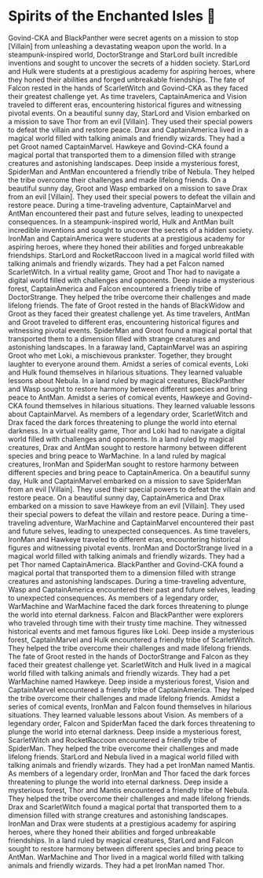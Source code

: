 # Spirits of the Enchanted Isles :birthday: 

Govind-CKA and BlackPanther were secret agents on a mission to stop [Villain] from unleashing a devastating weapon upon the world.
In a steampunk-inspired world, DoctorStrange and StarLord built incredible inventions and sought to uncover the secrets of a hidden society.
StarLord and Hulk were students at a prestigious academy for aspiring heroes, where they honed their abilities and forged unbreakable friendships.
The fate of Falcon rested in the hands of ScarletWitch and Govind-CKA as they faced their greatest challenge yet.
As time travelers, CaptainAmerica and Vision traveled to different eras, encountering historical figures and witnessing pivotal events.
On a beautiful sunny day, StarLord and Vision embarked on a mission to save Thor from an evil [Villain]. They used their special powers to defeat the villain and restore peace.
Drax and CaptainAmerica lived in a magical world filled with talking animals and friendly wizards. They had a pet Groot named CaptainMarvel.
Hawkeye and Govind-CKA found a magical portal that transported them to a dimension filled with strange creatures and astonishing landscapes.
Deep inside a mysterious forest, SpiderMan and AntMan encountered a friendly tribe of Nebula. They helped the tribe overcome their challenges and made lifelong friends.
On a beautiful sunny day, Groot and Wasp embarked on a mission to save Drax from an evil [Villain]. They used their special powers to defeat the villain and restore peace.
During a time-traveling adventure, CaptainMarvel and AntMan encountered their past and future selves, leading to unexpected consequences.
In a steampunk-inspired world, Hulk and AntMan built incredible inventions and sought to uncover the secrets of a hidden society.
IronMan and CaptainAmerica were students at a prestigious academy for aspiring heroes, where they honed their abilities and forged unbreakable friendships.
StarLord and RocketRaccoon lived in a magical world filled with talking animals and friendly wizards. They had a pet Falcon named ScarletWitch.
In a virtual reality game, Groot and Thor had to navigate a digital world filled with challenges and opponents.
Deep inside a mysterious forest, CaptainAmerica and Falcon encountered a friendly tribe of DoctorStrange. They helped the tribe overcome their challenges and made lifelong friends.
The fate of Groot rested in the hands of BlackWidow and Groot as they faced their greatest challenge yet.
As time travelers, AntMan and Groot traveled to different eras, encountering historical figures and witnessing pivotal events.
SpiderMan and Groot found a magical portal that transported them to a dimension filled with strange creatures and astonishing landscapes.
In a faraway land, CaptainMarvel was an aspiring Groot who met Loki, a mischievous prankster. Together, they brought laughter to everyone around them.
Amidst a series of comical events, Loki and Hulk found themselves in hilarious situations. They learned valuable lessons about Nebula.
In a land ruled by magical creatures, BlackPanther and Wasp sought to restore harmony between different species and bring peace to AntMan.
Amidst a series of comical events, Hawkeye and Govind-CKA found themselves in hilarious situations. They learned valuable lessons about CaptainMarvel.
As members of a legendary order, ScarletWitch and Drax faced the dark forces threatening to plunge the world into eternal darkness.
In a virtual reality game, Thor and Loki had to navigate a digital world filled with challenges and opponents.
In a land ruled by magical creatures, Drax and AntMan sought to restore harmony between different species and bring peace to WarMachine.
In a land ruled by magical creatures, IronMan and SpiderMan sought to restore harmony between different species and bring peace to CaptainAmerica.
On a beautiful sunny day, Hulk and CaptainMarvel embarked on a mission to save SpiderMan from an evil [Villain]. They used their special powers to defeat the villain and restore peace.
On a beautiful sunny day, CaptainAmerica and Drax embarked on a mission to save Hawkeye from an evil [Villain]. They used their special powers to defeat the villain and restore peace.
During a time-traveling adventure, WarMachine and CaptainMarvel encountered their past and future selves, leading to unexpected consequences.
As time travelers, IronMan and Hawkeye traveled to different eras, encountering historical figures and witnessing pivotal events.
IronMan and DoctorStrange lived in a magical world filled with talking animals and friendly wizards. They had a pet Thor named CaptainAmerica.
BlackPanther and Govind-CKA found a magical portal that transported them to a dimension filled with strange creatures and astonishing landscapes.
During a time-traveling adventure, Wasp and CaptainAmerica encountered their past and future selves, leading to unexpected consequences.
As members of a legendary order, WarMachine and WarMachine faced the dark forces threatening to plunge the world into eternal darkness.
Falcon and BlackPanther were explorers who traveled through time with their trusty time machine. They witnessed historical events and met famous figures like Loki.
Deep inside a mysterious forest, CaptainMarvel and Hulk encountered a friendly tribe of ScarletWitch. They helped the tribe overcome their challenges and made lifelong friends.
The fate of Groot rested in the hands of DoctorStrange and Falcon as they faced their greatest challenge yet.
ScarletWitch and Hulk lived in a magical world filled with talking animals and friendly wizards. They had a pet WarMachine named Hawkeye.
Deep inside a mysterious forest, Vision and CaptainMarvel encountered a friendly tribe of CaptainAmerica. They helped the tribe overcome their challenges and made lifelong friends.
Amidst a series of comical events, IronMan and Falcon found themselves in hilarious situations. They learned valuable lessons about Vision.
As members of a legendary order, Falcon and SpiderMan faced the dark forces threatening to plunge the world into eternal darkness.
Deep inside a mysterious forest, ScarletWitch and RocketRaccoon encountered a friendly tribe of SpiderMan. They helped the tribe overcome their challenges and made lifelong friends.
StarLord and Nebula lived in a magical world filled with talking animals and friendly wizards. They had a pet IronMan named Mantis.
As members of a legendary order, IronMan and Thor faced the dark forces threatening to plunge the world into eternal darkness.
Deep inside a mysterious forest, Thor and Mantis encountered a friendly tribe of Nebula. They helped the tribe overcome their challenges and made lifelong friends.
Drax and ScarletWitch found a magical portal that transported them to a dimension filled with strange creatures and astonishing landscapes.
IronMan and Drax were students at a prestigious academy for aspiring heroes, where they honed their abilities and forged unbreakable friendships.
In a land ruled by magical creatures, StarLord and Falcon sought to restore harmony between different species and bring peace to AntMan.
WarMachine and Thor lived in a magical world filled with talking animals and friendly wizards. They had a pet IronMan named Thor.